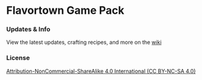 # Flavortown Game Pack

### Updates & Info

View the latest updates, crafting recipes, and more on the [wiki](#)

### License

[Attribution-NonCommercial-ShareAlike 4.0 International (CC BY-NC-SA 4.0)](https://creativecommons.org/licenses/by-nc-sa/4.0/)